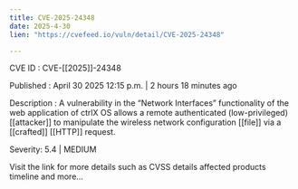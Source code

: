```yaml
---
title: CVE-2025-24348
date: 2025-4-30
lien: "https://cvefeed.io/vuln/detail/CVE-2025-24348"

---
```


CVE ID : CVE-[[2025]]-24348

Published :  April 30
2025
12:15 p.m. | 2 hours
18 minutes ago

Description : A vulnerability in the “Network Interfaces” functionality of the web application of ctrlX OS allows a remote authenticated (low-privileged)  [[attacker]] to manipulate the wireless network configuration  [[file]] via a  [[crafted]]  [[HTTP]] request.

Severity: 5.4 | MEDIUM

Visit the link for more details
such as CVSS details
affected products
timeline
and more...
